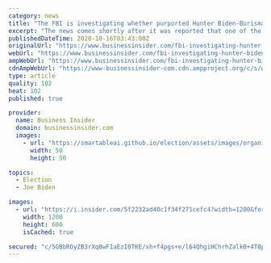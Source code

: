 ```yaml
---
category: news
title: "The FBI is investigating whether purported Hunter Biden-Burisma emails were part of a foreign intelligence operation"
excerpt: "The news comes shortly after it was reported that one of the sources of the emails, Rudy Giuliani, was a target for Russian intelligence."
publishedDateTime: 2020-10-16T03:43:00Z
originalUrl: "https://www.businessinsider.com/fbi-investigating-hunter-biden-burisma-emails-foreign-intelligence-operation-2020-10"
webUrl: "https://www.businessinsider.com/fbi-investigating-hunter-biden-burisma-emails-foreign-intelligence-operation-2020-10"
ampWebUrl: "https://www.businessinsider.com/fbi-investigating-hunter-biden-burisma-emails-foreign-intelligence-operation-2020-10?amp"
cdnAmpWebUrl: "https://www-businessinsider-com.cdn.ampproject.org/c/s/www.businessinsider.com/fbi-investigating-hunter-biden-burisma-emails-foreign-intelligence-operation-2020-10?amp"
type: article
quality: 102
heat: 102
published: true

provider:
  name: Business Insider
  domain: businessinsider.com
  images:
    - url: "https://smartableai.github.io/election/assets/images/organizations/businessinsider.com-50x50.jpg"
      width: 50
      height: 50

topics:
  - Election
  - Joe Biden

images:
  - url: "https://i.insider.com/5f2232ad40c1f34f271cefc4?width=1200&format=jpeg"
    width: 1200
    height: 600
    isCached: true

secured: "c/5GBbROyZB3rXq8wF1aEzI0TKE/xh+f4pgs+e/l64QhgiHChrhZalk0+4T0pl4xOIxAwhj6+p2CpKbnFsa7XsHVADKcPJYrNX3DrQ6r/7v5XCMwKRXspPExk5upSfOaWEEH2EslbbIEbmhllnMO83aSUuW1fMyiXx4/dIkRtHPecGfpyMqBsqMG4byo99YTFJozja62T04PuuX/xgw7t734uYikZv+X53XmTVmiw0Y3q3SHWPpGnPtJrB1N6OVh52yA4YARwmb5atUd8gjL/3gs4aQgjaIKU7izpD9QKHgHMr9wBUTQXqtOv2FbUekNlQzjh9UAoV3JPu/ib6VrmDwB5AxoyoRhgCXUJuA+A88=;2XB6/CqgMwbM3Q39+0zWkQ=="
---
```


